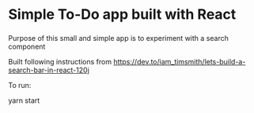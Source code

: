 # Simple To-Do app built with React

### 

Purpose of this small and simple app is to experiment with a search component

Built following instructions from https://dev.to/iam_timsmith/lets-build-a-search-bar-in-react-120j

To run:

yarn start

